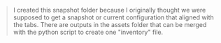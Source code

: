 > I created this snapshot folder because I originally thought we were supposed to get a snapshot or current configuration that aligned with the tabs. There are outputs in the assets folder that can be merged with the python script to create one "inventory" file.